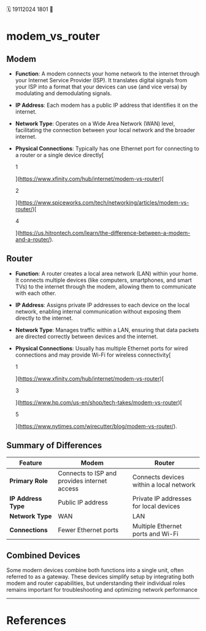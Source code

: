 🗓️ 19112024 1801
📎

# modem_vs_router
## Modem

- **Function**: A modem connects your home network to the internet through your Internet Service Provider (ISP). It translates digital signals from your ISP into a format that your devices can use (and vice versa) by modulating and demodulating signals.
- **IP Address**: Each modem has a public IP address that identifies it on the internet.
- **Network Type**: Operates on a Wide Area Network (WAN) level, facilitating the connection between your local network and the broader internet.
- **Physical Connections**: Typically has one Ethernet port for connecting to a router or a single device directly[
    
    1
    
    ](https://www.xfinity.com/hub/internet/modem-vs-router)[
    
    2
    
    ](https://www.spiceworks.com/tech/networking/articles/modem-vs-router/)[
    
    4
    
    ](https://us.hitrontech.com/learn/the-difference-between-a-modem-and-a-router/).

## Router

- **Function**: A router creates a local area network (LAN) within your home. It connects multiple devices (like computers, smartphones, and smart TVs) to the internet through the modem, allowing them to communicate with each other.
- **IP Address**: Assigns private IP addresses to each device on the local network, enabling internal communication without exposing them directly to the internet.
- **Network Type**: Manages traffic within a LAN, ensuring that data packets are directed correctly between devices and the internet.
- **Physical Connections**: Usually has multiple Ethernet ports for wired connections and may provide Wi-Fi for wireless connectivity[
    
    1
    
    ](https://www.xfinity.com/hub/internet/modem-vs-router)[
    
    3
    
    ](https://www.hp.com/us-en/shop/tech-takes/modem-vs-router)[
    
    5
    
    ](https://www.nytimes.com/wirecutter/blog/modem-vs-router/).

## Summary of Differences

| Feature             | Modem                                        | Router                                  |
| ------------------- | -------------------------------------------- | --------------------------------------- |
| **Primary Role**    | Connects to ISP and provides internet access | Connects devices within a local network |
| **IP Address Type** | Public IP address                            | Private IP addresses for local devices  |
| **Network Type**    | WAN                                          | LAN                                     |
| **Connections**     | Fewer Ethernet ports                         | Multiple Ethernet ports and Wi-Fi       |

## Combined Devices

Some modern devices combine both functions into a single unit, often referred to as a gateway. These devices simplify setup by integrating both modem and router capabilities, but understanding their individual roles remains important for troubleshooting and optimizing network performance

---

# References
